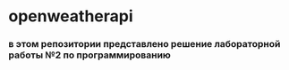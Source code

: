 # openweatherapi
### в этом репозитории представлено решение лабораторной работы №2 по программированию
